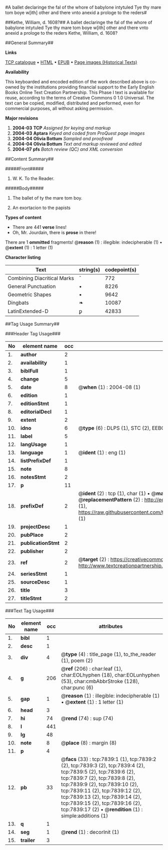 #A ballet declaringe the fal of the whore of babylone intytuled Tye thy mare tom boye w[ith] other and there vnto anexid a prologe to the reders#

##Kethe, William, d. 1608?##
A ballet declaringe the fal of the whore of babylone intytuled Tye thy mare tom boye w[ith] other and there vnto anexid a prologe to the reders
Kethe, William, d. 1608?

##General Summary##

**Links**

[TCP catalogue](http://www.ota.ox.ac.uk/tcp/)  • 
[HTML](http://tei.it.ox.ac.uk/tcp/Texts-HTML/free/A04/A04807.html)  • 
[EPUB](http://tei.it.ox.ac.uk/tcp/Texts-EPUB/free/A04/A04807.epub) • 
[Page images (Historical Texts)](https://data.historicaltexts.jisc.ac.uk/view?pubId=eebo-99843129e&pageId=eebo-99843129e-7839-1)

**Availability**

This keyboarded and encoded edition of the
	       work described above is co-owned by the institutions
	       providing financial support to the Early English Books
	       Online Text Creation Partnership. This Phase I text is
	       available for reuse, according to the terms of Creative
	       Commons 0 1.0 Universal. The text can be copied,
	       modified, distributed and performed, even for
	       commercial purposes, all without asking permission.

**Major revisions**

1. __2004-03__ __TCP__ *Assigned for keying and markup*
1. __2004-03__ __Aptara__ *Keyed and coded from ProQuest page images*
1. __2004-04__ __Olivia Bottum__ *Sampled and proofread*
1. __2004-04__ __Olivia Bottum__ *Text and markup reviewed and edited*
1. __2004-07__ __pfs__ *Batch review (QC) and XML conversion*

##Content Summary##

#####Front#####

1. W. K. To the Reader.

#####Body#####

1. The ballet of ty the mare tom boy.

1. An exortacion to the papists

**Types of content**

  * There are 441 **verse** lines!
  * Oh, Mr. Jourdain, there is **prose** in there!

There are 1 **ommitted** fragments! 
 @__reason__ (1) : illegible: indecipherable (1)  •  @__extent__ (1) : 1 letter (1)

**Character listing**


|Text|string(s)|codepoint(s)|
|---|---|---|
|Combining             Diacritical Marks|̄|772|
|General Punctuation|•|8226|
|Geometric Shapes|▪|9642|
|Dingbats|❧|10087|
|LatinExtended-D|ꝑ|42833|

##Tag Usage Summary##

###Header Tag Usage###

|No|element name|occ|attributes|
|---|---|---|---|
|1.|__author__|2||
|2.|__availability__|1||
|3.|__biblFull__|1||
|4.|__change__|5||
|5.|__date__|8| @__when__ (1) : 2004-08 (1)|
|6.|__edition__|1||
|7.|__editionStmt__|1||
|8.|__editorialDecl__|1||
|9.|__extent__|2||
|10.|__idno__|6| @__type__ (6) : DLPS (1), STC (2), EEBO-CITATION (1), PROQUEST (1), VID (1)|
|11.|__label__|5||
|12.|__langUsage__|1||
|13.|__language__|1| @__ident__ (1) : eng (1)|
|14.|__listPrefixDef__|1||
|15.|__note__|8||
|16.|__notesStmt__|2||
|17.|__p__|11||
|18.|__prefixDef__|2| @__ident__ (2) : tcp (1), char (1)  •  @__matchPattern__ (2) : ([0-9\-]+):([0-9IVX]+) (1), (.+) (1)  •  @__replacementPattern__ (2) : http://eebo.chadwyck.com/downloadtiff?vid=$1&page=$2 (1), https://raw.githubusercontent.com/textcreationpartnership/Texts/master/tcpchars.xml#$1 (1)|
|19.|__projectDesc__|1||
|20.|__pubPlace__|2||
|21.|__publicationStmt__|2||
|22.|__publisher__|2||
|23.|__ref__|2| @__target__ (2) : https://creativecommons.org/publicdomain/zero/1.0/ (1), http://www.textcreationpartnership.org/docs/. (1)|
|24.|__seriesStmt__|1||
|25.|__sourceDesc__|1||
|26.|__title__|3||
|27.|__titleStmt__|2||


###Text Tag Usage###

|No|element name|occ|attributes|
|---|---|---|---|
|1.|__bibl__|1||
|2.|__desc__|1||
|3.|__div__|4| @__type__ (4) : title_page (1), to_the_reader (1), poem (2)|
|4.|__g__|206| @__ref__ (206) : char:leaf (1), char:EOLhyphen (18), char:EOLunhyphen (53), char:cmbAbbrStroke (128), char:punc (6)|
|5.|__gap__|1| @__reason__ (1) : illegible: indecipherable (1)  •  @__extent__ (1) : 1 letter (1)|
|6.|__head__|3||
|7.|__hi__|74| @__rend__ (74) : sup (74)|
|8.|__l__|441||
|9.|__lg__|48||
|10.|__note__|8| @__place__ (8) : margin (8)|
|11.|__p__|4||
|12.|__pb__|33| @__facs__ (33) : tcp:7839:1 (1), tcp:7839:2 (2), tcp:7839:3 (2), tcp:7839:4 (2), tcp:7839:5 (2), tcp:7839:6 (2), tcp:7839:7 (2), tcp:7839:8 (2), tcp:7839:9 (2), tcp:7839:10 (2), tcp:7839:11 (2), tcp:7839:12 (2), tcp:7839:13 (2), tcp:7839:14 (2), tcp:7839:15 (2), tcp:7839:16 (2), tcp:7839:17 (2)  •  @__rendition__ (1) : simple:additions (1)|
|13.|__q__|1||
|14.|__seg__|1| @__rend__ (1) : decorInit (1)|
|15.|__trailer__|3||
